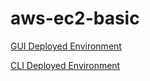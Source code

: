 # aws-ec2-basic

[GUI Deployed Environment](http://aws-ec2-basic.eba-i49emdwe.us-east-1.elasticbeanstalk.com/)

[CLI Deployed Environment]()
